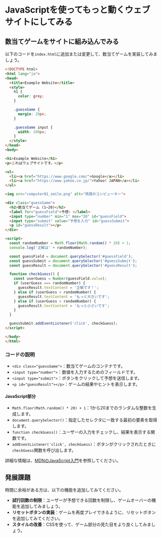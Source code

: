 # JavaScriptを使ってもっと動くウェブサイトにしてみる

## 数当てゲームをサイトに組み込んでみる

以下のコードを`index.html`に追加または変更して、数当てゲームを実装してみましょう。

```html
<!DOCTYPE html>
<html lang="ja">
<head>
  <title>Example Website</title>
  <style>
    h1 {
      color: grey;
    }

    .guessGame {
      margin: 20px;
    }

    .guessGame input {
      width: 100px;
    }
  </style>
</head>
<body>

<h1>Example Website</h1>
<p>これはウェブサイトです。</p>

<ul>
  <li><a href="https://www.google.com/">Google</a></li>
  <li><a href="https://www.yahoo.co.jp/">Yahoo! JAPAN</a></li>
</ul>

<img src="computer01_smile.png" alt="笑顔のコンピューター">

<div class="guessGame">
  <h2>数当てゲーム (1~20)</h2>
  <label for="guessField">予想: </label>
  <input type="number" min="1" max="20" id="guessField">
  <input type="submit" value="予想を入力" id="guessSubmit">
  <p id="guessResult"></p>
</div>

<script>
  const randomNumber = Math.floor(Math.random() * 20) + 1;
  console.log('正解は' + randomNumber);

  const guessField = document.querySelector('#guessField');
  const guessSubmit = document.querySelector('#guessSubmit');
  const guessResult = document.querySelector('#guessResult');

  function checkGuess() {
    const userGuess = Number(guessField.value);
    if (userGuess === randomNumber) {
      guessResult.textContent = '正解です！';
    } else if (userGuess < randomNumber) {
      guessResult.textContent = 'もっと大きいです';
    } else if (userGuess > randomNumber) {
      guessResult.textContent = 'もっと小さいです';
    }
  }

  guessSubmit.addEventListener('click', checkGuess);
</script>

</body>
</html>
```

### コードの説明

- `<div class="guessGame">`：数当てゲームのコンテナです。
- `<input type="number">`：数値を入力するためのフィールドです。
- `<input type="submit">`：ボタンをクリックして予想を送信します。
- `<p id="guessResult"></p>`：ゲームの結果やヒントを表示します。

#### JavaScript部分

- `Math.floor(Math.random() * 20) + 1`：1から20までのランダムな整数を生成します。
- `document.querySelector()`：指定したセレクタに一致する最初の要素を取得します。
- `function checkGuess()`：ユーザーの入力をチェックし、結果を表示する関数です。
- `addEventListener('click', checkGuess)`：ボタンがクリックされたときに`checkGuess`関数を呼び出します。

詳細な情報は、[MDNのJavaScript入門](https://developer.mozilla.org/ja/docs/Learn/Getting_started_with_the_web/JavaScript_basics)を参照してください。

## 発展課題

時間に余裕がある方は、以下の機能を追加してみてください。

- **試行回数の制限**：ユーザーが予想できる回数を制限し、ゲームオーバーの機能を追加してみましょう。
- **リセットボタンの実装**：ゲームを再度プレイできるように、リセットボタンを追加してみてください。
- **スタイルの改善**：CSSを使って、ゲーム部分の見た目をより良くしてみましょう。
